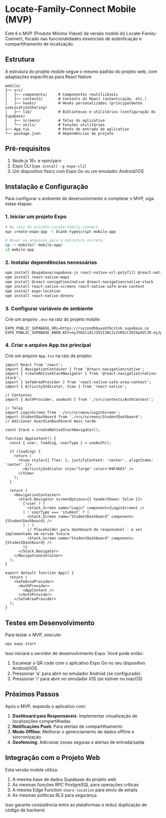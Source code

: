 # Locate-Family-Connect Mobile (MVP)

Este é o MVP (Produto Mínimo Viável) da versão mobile do Locate-Family-Connect, focado nas funcionalidades essenciais de autenticação e compartilhamento de localização.

## Estrutura

A estrutura do projeto mobile segue o mesmo padrão do projeto web, com adaptações específicas para React Native:

```
mobile/
├── src/
│   ├── components/     # Componentes reutilizáveis
│   ├── contexts/       # Contexts do React (autenticação, etc.)
│   ├── hooks/          # Hooks personalizados (principalmente useLocationSharing)
│   ├── lib/            # Bibliotecas e utilitários (configuração do Supabase)
│   ├── screens/        # Telas do aplicativo
│   └── utils/          # Funções utilitárias
├── App.tsx             # Ponto de entrada do aplicativo
└── package.json        # Dependências do projeto
```

## Pré-requisitos

1. Node.js 16+ e npm/yarn
2. Expo CLI (`npm install -g expo-cli`)
3. Um dispositivo físico com Expo Go ou um emulador Android/iOS

## Instalação e Configuração

Para configurar o ambiente de desenvolvimento e completar o MVP, siga estas etapas:

### 1. Iniciar um projeto Expo

```bash
# Na raiz do projeto Locate-Family-Connect
npx create-expo-app -t blank-typescript mobile-app

# Mover os arquivos para a estrutura correta
cp -r mobile/* mobile-app/
cd mobile-app
```

### 2. Instalar dependências necessárias

```bash
npm install @supabase/supabase-js react-native-url-polyfill @react-native-async-storage/async-storage
npm install react-native-maps
npm install @react-navigation/native @react-navigation/native-stack
npm install react-native-screens react-native-safe-area-context
npm install expo-location
npm install react-native-dotenv
```

### 3. Configurar variáveis de ambiente

Crie um arquivo `.env` na raiz do projeto mobile:

```
EXPO_PUBLIC_SUPABASE_URL=https://rsvjnndhbyyxktbczlnk.supabase.co
EXPO_PUBLIC_SUPABASE_ANON_KEY=eyJhbGciOiJIUzI1NiIsInR5cCI6IkpXVCJ9.eyJpc3MiOiJzdXBhYmFzZSIsInJlZiI6InJzdmpubmRoYnl5eGt0YmN6bG5rIiwicm9sZSI6ImFub24iLCJpYXQiOjE3NDM0MDk3NzksImV4cCI6MjA1ODk4NTc3OX0.AlM_iSptGQ7G5qrJFHU9OECu1wqH6AXQP1zOU70L0T4
```

### 4. Criar o arquivo App.tsx principal

Crie um arquivo `App.tsx` na raiz do projeto:

```tsx
import React from 'react';
import { NavigationContainer } from '@react-navigation/native';
import { createNativeStackNavigator } from '@react-navigation/native-stack';
import { SafeAreaProvider } from 'react-native-safe-area-context';
import { ActivityIndicator, View } from 'react-native';

// Contextos
import { AuthProvider, useAuth } from './src/contexts/AuthContext';

// Telas
import LoginScreen from './src/screens/LoginScreen';
import StudentDashboard from './src/screens/StudentDashboard';
// Adicionar GuardianDashboard mais tarde

const Stack = createNativeStackNavigator();

function AppContent() {
  const { user, loading, userType } = useAuth();

  if (loading) {
    return (
      <View style={{ flex: 1, justifyContent: 'center', alignItems: 'center' }}>
        <ActivityIndicator size="large" color="#4F46E5" />
      </View>
    );
  }

  return (
    <NavigationContainer>
      <Stack.Navigator screenOptions={{ headerShown: false }}>
        {!user ? (
          <Stack.Screen name="Login" component={LoginScreen} />
        ) : userType === 'student' ? (
          <Stack.Screen name="StudentDashboard" component={StudentDashboard} />
        ) : (
          // Placeholder para dashboard de responsável - a ser implementado em versão futura
          <Stack.Screen name="StudentDashboard" component={StudentDashboard} />
        )}
      </Stack.Navigator>
    </NavigationContainer>
  );
}

export default function App() {
  return (
    <SafeAreaProvider>
      <AuthProvider>
        <AppContent />
      </AuthProvider>
    </SafeAreaProvider>
  );
}
```

## Testes em Desenvolvimento

Para testar o MVP, execute:

```bash
npx expo start
```

Isso iniciará o servidor de desenvolvimento Expo. Você pode então:

1. Escanear o QR code com o aplicativo Expo Go no seu dispositivo Android/iOS
2. Pressionar 'a' para abrir no emulador Android (se configurado)
3. Pressionar 'i' para abrir no simulador iOS (se estiver no macOS)

## Próximos Passos

Após o MVP, expanda o aplicativo com:

1. **Dashboard para Responsáveis**: Implementar visualização de localizações compartilhadas
2. **Notificações Push**: Para alertas de compartilhamento
3. **Modo Offline**: Melhorar o gerenciamento de dados offline e sincronização
4. **Geofencing**: Adicionar zonas seguras e alertas de entrada/saída

## Integração com o Projeto Web

Esta versão mobile utiliza:

1. A mesma base de dados Supabase do projeto web
2. As mesmas funções RPC PostgreSQL para operações críticas
3. A mesma Edge Function `share-location` para envio de emails
4. As mesmas políticas RLS para segurança

Isso garante consistência entre as plataformas e reduz duplicação de código de backend.
